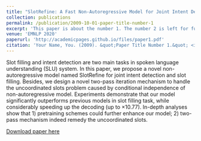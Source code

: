 ```yaml
---
title: "SlotRefine: A Fast Non-Autoregressive Model for Joint Intent Detection and Slot Filling"
collection: publications
permalink: /publication/2009-10-01-paper-title-number-1
excerpt: 'This paper is about the number 1. The number 2 is left for future work.'
venue: 'EMNLP 2020'
paperurl: 'http://academicpages.github.io/files/paper1.pdf'
citation: 'Your Name, You. (2009). &quot;Paper Title Number 1.&quot; <i>Journal 1</i>. 1(1).'
---
```

Slot filling and intent detection are two main tasks in spoken language understanding (SLU) system. In this paper, we propose a novel non-autoregressive model named SlotRefine for joint intent detection and slot filling. Besides, we design a novel two-pass iteration mechanism to handle the uncoordinated slots problem caused by conditional independence of non-autoregressive model. Experiments demonstrate that our model significantly outperforms previous models in slot filling task, while considerably speeding up the decoding (up to $\times$10.77). In-depth analyses show that 1) pretraining schemes could further enhance our model; 2) two-pass mechanism indeed remedy the uncoordinated slots.

[Download paper here](https://arxiv.org/pdf/2010.02693.pdf)
